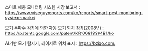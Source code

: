 스마트 해충 모니터링 시스템 시장 보고서 : https://www.wiseguyreports.com/ko/reports/smart-pest-monitoring-system-market

모기 주파수 감지에 의한 자동 모기 퇴치 장치(2008년) : https://patents.google.com/patent/KR100818364B1/ko

AI기반 모기 탐지기, 레이저로 위치 표시 : https://bzigo.com/
